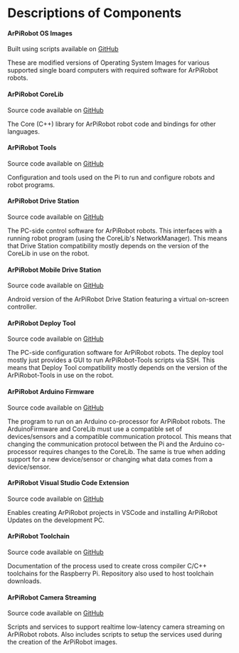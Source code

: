 # Descriptions of Components

#### **ArPiRobot OS Images**
Built using scripts available on [GitHub](https://github.com/ArPiRobot/ArPiRobot-ImageScripts)

These are modified versions of Operating System Images for various supported single board computers with required software for ArPiRobot robots.

#### **ArPiRobot CoreLib**
Source code available on [GitHub](https://github.com/ArPiRobot/ArPiRobot-CoreLib)

The Core (C++) library for ArPiRobot robot code and bindings for other languages.


#### **ArPiRobot Tools**
Source code available on [GitHub](https://github.com/ArPiRobot/ArPiRobot-Tools)

Configuration and tools used on the Pi to run and configure robots and robot programs.


#### **ArPiRobot Drive Station**
Source code available on [GitHub](https://github.com/ArPiRobot/ArPiRobot-DriveStation)

The PC-side control software for ArPiRobot robots. This interfaces with a running robot program (using the CoreLib's NetworkManager). This means that Drive Station compatibility mostly depends on the version of the CoreLib in use on the robot.


#### **ArPiRobot Mobile Drive Station**

Source code available on [GitHub](https://github.com/ArPiRobot/ArPiRobot-MobileDriveStation)

Android version of the ArPiRobot Drive Station featuring a virtual on-screen controller.


#### **ArPiRobot Deploy Tool**
Source code available on [GitHub](https://github.com/ArPiRobot/ArPiRobot-DeployTool)

The PC-side configuration software for ArPiRobot robots. The deploy tool mostly just provides a GUI to run ArPiRobot-Tools scripts via SSH. This means that Deploy Tool compatibility mostly depends on the version of the ArPiRobot-Tools in use on the robot.


#### **ArPiRobot Arduino Firmware**
Source code available on [GitHub](https://github.com/ArPiRobot/ArPiRobot-ArduinoFirmware)

The program to run on an Arduino co-processor for ArPiRobot robots. The ArduinoFirmware and CoreLib must use a compatible set of devices/sensors and a compatible communication protocol. This means that changing the communication protocol between the Pi and the Arduino co-processor requires changes to the CoreLib. The same is true when adding support for a new device/sensor or changing what data comes from a device/sensor.

#### **ArPiRobot Visual Studio Code Extension**

Source code available on [GitHub](https://github.com/ArPiRobot/ArPiRobot-VSCodeExtension)

Enables creating ArPiRobot projects in VSCode and installing ArPiRobot Updates on the development PC.

#### **ArPiRobot Toolchain**

Source code available on [GitHub](https://github.com/ArPiRobot/ArPiRobot-Toolchain/)

Documentation of the process used to create cross compiler C/C++ toolchains for the Raspberry Pi. Repository also used to host toolchain downloads.

#### **ArPiRobot Camera Streaming**

Source code available on [GitHub](https://github.com/ArPiRobot/ArPiRobot-CameraStreaming)

Scripts and services to support realtime low-latency camera streaming on ArPiRobot robots. Also includes scripts to setup the services used during the creation of the ArPiRobot images.
